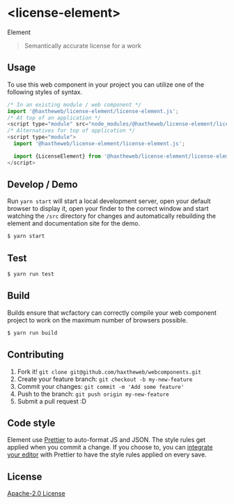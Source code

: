 # &lt;license-element&gt;

Element
> Semantically accurate license for a work

## Usage
To use this web component in your project you can utilize one of the following styles of syntax.

```js
/* In an existing module / web component */
import '@haxtheweb/license-element/license-element.js';
/* At top of an application */
<script type="module" src="node_modules/@haxtheweb/license-element/license-element.js"></script>
/* Alternatives for top of application */
<script type="module">
  import '@haxtheweb/license-element/license-element.js';

  import {LicenseElement} from '@haxtheweb/license-element/license-element.js';
</script>
```

## Develop / Demo
Run `yarn start` will start a local development server, open your default browser to display it, open your finder to the correct window and start watching the `/src` directory for changes and automatically rebuilding the element and documentation site for the demo.
```bash
$ yarn start
```

## Test

```bash
$ yarn run test
```

## Build
Builds ensure that wcfactory can correctly compile your web component project to
work on the maximum number of browsers possible.
```bash
$ yarn run build
```

## Contributing

1. Fork it! `git clone git@github.com/haxtheweb/webcomponents.git`
2. Create your feature branch: `git checkout -b my-new-feature`
3. Commit your changes: `git commit -m 'Add some feature'`
4. Push to the branch: `git push origin my-new-feature`
5. Submit a pull request :D

## Code style

Element  use [Prettier][prettier] to auto-format JS and JSON.  The style rules get applied when you commit a change.  If you choose to, you can [integrate your editor][prettier-ed] with Prettier to have the style rules applied on every save.

[prettier]: https://github.com/prettier/prettier/
[prettier-ed]: https://github.com/prettier/prettier/#editor-integration
[polyserve]: https://github.com/Polymer/polyserve
[web-component-tester]: https://github.com/Polymer/web-component-tester

## License
[Apache-2.0 License](http://opensource.org/licenses/Apache-2.0)